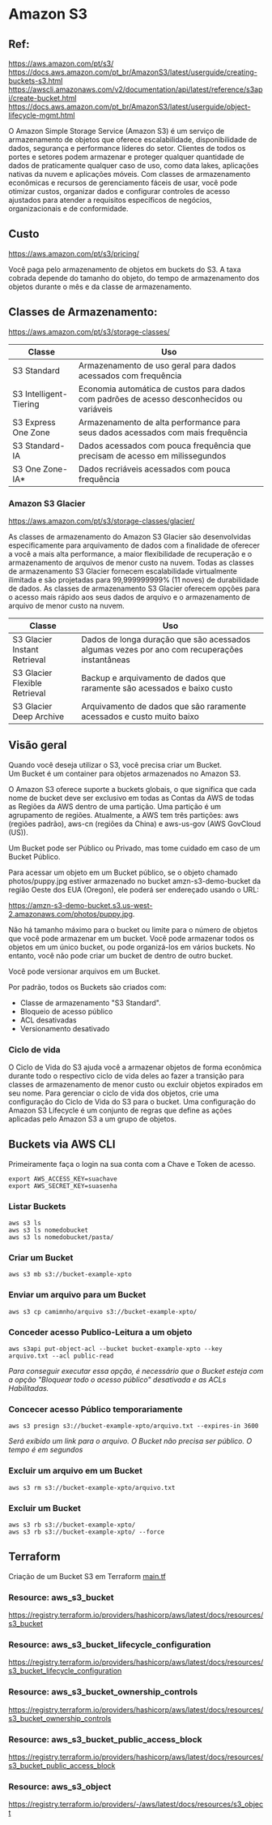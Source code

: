# Amazon S3

## Ref:
<https://aws.amazon.com/pt/s3/>\
<https://docs.aws.amazon.com/pt_br/AmazonS3/latest/userguide/creating-buckets-s3.html>
<https://awscli.amazonaws.com/v2/documentation/api/latest/reference/s3api/create-bucket.html>
<https://docs.aws.amazon.com/pt_br/AmazonS3/latest/userguide/object-lifecycle-mgmt.html>

O Amazon Simple Storage Service (Amazon S3) é um serviço de armazenamento de objetos que oferece escalabilidade, disponibilidade de dados, segurança e performance líderes do setor. Clientes de todos os portes e setores podem armazenar e proteger qualquer quantidade de dados de praticamente qualquer caso de uso, como data lakes, aplicações nativas da nuvem e aplicações móveis. Com classes de armazenamento econômicas e recursos de gerenciamento fáceis de usar, você pode otimizar custos, organizar dados e configurar controles de acesso ajustados para atender a requisitos específicos de negócios, organizacionais e de conformidade.

## Custo
<https://aws.amazon.com/pt/s3/pricing/>

Você paga pelo armazenamento de objetos em buckets do S3. A taxa cobrada depende do tamanho do objeto, do tempo de armazenamento dos objetos durante o mês e da classe de armazenamento.

## Classes de Armazenamento:
<https://aws.amazon.com/pt/s3/storage-classes/>

| Classe | Uso |
|--------|-----|
| S3 Standard | Armazenamento de uso geral para dados acessados com frequência |
| S3 Intelligent-Tiering | Economia automática de custos para dados com padrões de acesso desconhecidos ou variáveis |
| S3 Express One Zone | Armazenamento de alta performance para seus dados acessados com mais frequência |
| S3 Standard-IA | Dados acessados com pouca frequência que precisam de acesso em milissegundos |
| S3 One Zone-IA* | Dados recriáveis acessados com pouca frequência |


### Amazon S3 Glacier
<https://aws.amazon.com/pt/s3/storage-classes/glacier/>

As classes de armazenamento do Amazon S3 Glacier são desenvolvidas especificamente para arquivamento de dados com a finalidade de oferecer a você a mais alta performance, a maior flexibilidade de recuperação e o armazenamento de arquivos de menor custo na nuvem. Todas as classes de armazenamento S3 Glacier fornecem escalabilidade virtualmente ilimitada e são projetadas para 99,999999999% (11 noves) de durabilidade de dados. As classes de armazenamento S3 Glacier oferecem opções para o acesso mais rápido aos seus dados de arquivo e o armazenamento de arquivo de menor custo na nuvem.

| Classe | Uso |
|--------|-----|
| S3 Glacier Instant Retrieval | Dados de longa duração que são acessados algumas vezes por ano com recuperações instantâneas |
| S3 Glacier Flexible Retrieval | Backup e arquivamento de dados que raramente são acessados e baixo custo |
| S3 Glacier Deep Archive | Arquivamento de dados que são raramente acessados e custo muito baixo |


## Visão geral

Quando você deseja utilizar o S3, você precisa criar um Bucket.\
Um Bucket é um container para objetos armazenados no Amazon S3.

O Amazon S3 oferece suporte a buckets globais, o que significa que cada nome de bucket deve ser exclusivo em todas as Contas da AWS de todas as Regiões da AWS dentro de uma partição. Uma partição é um agrupamento de regiões. Atualmente, a AWS tem três partições: aws (regiões padrão), aws-cn (regiões da China) e aws-us-gov (AWS GovCloud (US)).

Um Bucket pode ser Público ou Privado, mas tome cuidado em caso de um Bucket Público.

Para acessar um objeto em um Bucket público, se o objeto chamado photos/puppy.jpg estiver armazenado no bucket amzn-s3-demo-bucket da região Oeste dos EUA (Oregon), ele poderá ser endereçado usando o URL:

https://amzn-s3-demo-bucket.s3.us-west-2.amazonaws.com/photos/puppy.jpg.

Não há tamanho máximo para o bucket ou limite para o número de objetos que você pode armazenar em um bucket. Você pode armazenar todos os objetos em um único bucket, ou pode organizá-los em vários buckets. No entanto, você não pode criar um bucket de dentro de outro bucket.

Você pode versionar arquivos em um Bucket.

Por padrão, todos os Buckets são criados com:
- Classe de armazenamento "S3 Standard".
- Bloqueio de acesso público
- ACL desativadas
- Versionamento desativado


### Ciclo de vida 

O Ciclo de Vida do S3 ajuda você a armazenar objetos de forma econômica durante todo o respectivo ciclo de vida deles ao fazer a transição para classes de armazenamento de menor custo ou excluir objetos expirados em seu nome. Para gerenciar o ciclo de vida dos objetos, crie uma configuração do Ciclo de Vida do S3 para o bucket. Uma configuração do Amazon S3 Lifecycle é um conjunto de regras que define as ações aplicadas pelo Amazon S3 a um grupo de objetos.

## Buckets via AWS CLI

Primeiramente faça o login na sua conta com a Chave e Token de acesso.

```
export AWS_ACCESS_KEY=suachave
export AWS_SECRET_KEY=suasenha
```

### Listar Buckets

```
aws s3 ls
aws s3 ls nomedobucket
aws s3 ls nomedobucket/pasta/
```

### Criar um Bucket

```
aws s3 mb s3://bucket-example-xpto
```

### Enviar um arquivo para um Bucket

```
aws s3 cp camimnho/arquivo s3://bucket-example-xpto/
```

### Conceder acesso Publico-Leitura a um objeto
```
aws s3api put-object-acl --bucket bucket-example-xpto --key arquivo.txt --acl public-read
```
*Para conseguir executar essa opção, é necessário que o Bucket esteja com a opção "Bloquear todo o acesso público" desativada e as ACLs Habilitadas.*

### Concecer acesso Público temporariamente
```
aws s3 presign s3://bucket-example-xpto/arquivo.txt --expires-in 3600
```
*Será exibido um link para o arquivo. O Bucket não precisa ser público. O tempo é em segundos*

### Excluir um arquivo em um Bucket
```
aws s3 rm s3://bucket-example-xpto/arquivo.txt
```

### Excluir um Bucket
```
aws s3 rb s3://bucket-example-xpto/
aws s3 rb s3://bucket-example-xpto/ --force
```

## Terraform

Criação de um Bucket S3 em Terraform [main.tf](main.tf)


### Resource: aws_s3_bucket
<https://registry.terraform.io/providers/hashicorp/aws/latest/docs/resources/s3_bucket>

### Resource: aws_s3_bucket_lifecycle_configuration
<https://registry.terraform.io/providers/hashicorp/aws/latest/docs/resources/s3_bucket_lifecycle_configuration>

### Resource: aws_s3_bucket_ownership_controls
<https://registry.terraform.io/providers/hashicorp/aws/latest/docs/resources/s3_bucket_ownership_controls>

### Resource: aws_s3_bucket_public_access_block
<https://registry.terraform.io/providers/hashicorp/aws/latest/docs/resources/s3_bucket_public_access_block>

### Resource: aws_s3_object
<https://registry.terraform.io/providers/-/aws/latest/docs/resources/s3_object>